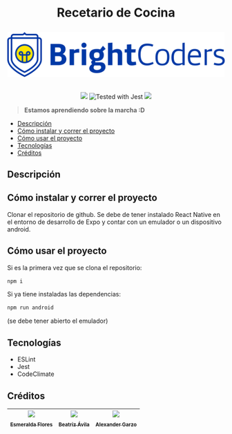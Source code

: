 <h1 align="center">
    <p align="center">Recetario de Cocina</p>
    <img src="img/logo.png" alt="Brigthcoders">
</p>
</h1>

<p align="center">
    <img src="https://img.shields.io/badge/STATUS-EN%20DESAROLLO-green">
    <img src="https://img.shields.io/badge/tested_with-jest-99424f.svg" alt="Tested with Jest">
    <a href="https://codeclimate.com/repos/63b3530d684eb116b50039ee/maintainability"><img src="https://api.codeclimate.com/v1/badges/3e1d61e43ac1ba00e1a9/maintainability" /></a>
</p>

> **Estamos aprendiendo sobre la marcha :D**

- [Descripción](#descripción)
- [Cómo instalar y correr el proyecto](#cómo-instalar-y-correr-el-proyecto)
- [Cómo usar el proyecto](#cómo-usar-el-proyecto)
- [Tecnologías](#tecnologías)
- [Créditos](#créditos)

## Descripción

## Cómo instalar y correr el proyecto
Clonar el repositorio de github. Se debe de tener instalado React Native en el entorno de desarrollo de Expo y contar con un emulador o un dispositivo android.
## Cómo usar el proyecto
Si es la primera vez que se clona el repositorio:
```bash
npm i
```

Si ya tiene instaladas las dependencias:
```bash
npm run android
```
(se debe tener abierto el emulador)
## Tecnologías
- ESLint
- Jest
- CodeClimate

## Créditos
| [<img src="https://avatars.githubusercontent.com/u/116323123?v=4" width=115><br><sub>Esmeralda Flores</sub>](https://github.com/FloresEsme) |  [<img src="https://avatars.githubusercontent.com/u/116601645?v=4" width=115><br><sub>Beatriz Ávila</sub>](https://github.com/beatrizheav) |  [<img src="https://avatars.githubusercontent.com/u/87275990?v=4" width=115><br><sub>Alexander Garzo</sub>](https://github.com/garzo94) |
| :---: | :---: | :---: |
